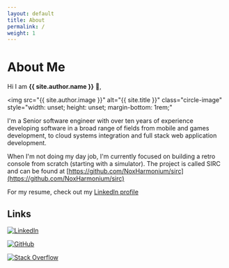 ```yaml
---
layout: default
title: About
permalink: /
weight: 1
---
```


# **About Me**

Hi I am **{{ site.author.name }}** :wave:,<br>

<img src="{{ site.author.image }}" alt="{{ site.title }}" class="circle-image" style="width: unset; height: unset; margin-bottom: 1rem;"
>

I'm a Senior software engineer with over ten years of experience developing software in a broad range of fields from mobile and games development, to cloud systems integration and full stack web application development.

When I'm not doing my day job, I'm currently focused on building a retro console from scratch (starting with a simulator). The project is called SIRC and can be found at [https://github.com/NoxHarmonium/sirc](https://github.com/NoxHarmonium/sirc)

For my resume, check out my [LinkedIn profile](https://www.linkedin.com/in/seanpdawson/)

## Links

[![LinkedIn](https://img.shields.io/badge/linkedin-%230077B5.svg?style=for-the-badge&logo=linkedin&logoColor=white)](http://au.linkedin.com/pub/sean-dawson/52/362/541)

[![GitHub](https://img.shields.io/badge/github-%23121011.svg?style=for-the-badge&logo=github&logoColor=white)](https://github.com/NoxHarmonium)

[![Stack Overflow](https://img.shields.io/badge/-Stackoverflow-FE7A16?style=for-the-badge&logo=stack-overflow&logoColor=white)](
https://stackoverflow.com/users/1153203/sean-dawson)